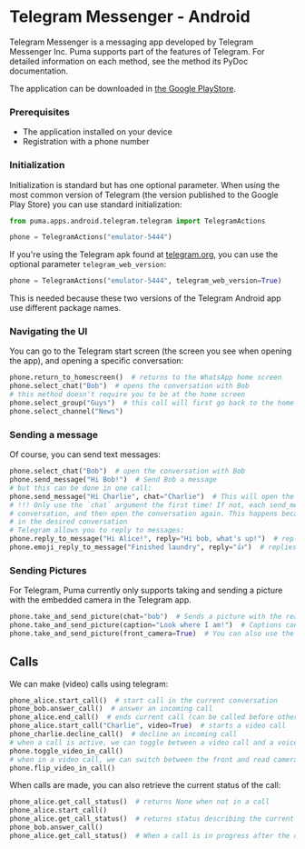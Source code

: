 # Telegram Messenger - Android

Telegram Messenger is a messaging app developed by Telegram Messenger Inc.
Puma supports part of the features of Telegram.
For detailed information on each method, see the method its PyDoc documentation.

The application can be downloaded
in [the Google PlayStore](https://play.google.com/store/apps/details?id=org.telegram.messenger).

### Prerequisites
- The application installed on your device
- Registration with a phone number

### Initialization

Initialization is standard but has one optional parameter.
When using the most common version of Telegram (the version published to the Google Play Store) you can use standard
initialization:

```python
from puma.apps.android.telegram.telegram import TelegramActions

phone = TelegramActions("emulator-5444")
```

If you're using the Telegram apk found at [telegram.org](https://telegram.org/android), you can use the optional
parameter `telegram_web_version`:

```python
phone = TelegramActions("emulator-5444", telegram_web_version=True)
```

This is needed because these two versions of the Telegram Android app use different package names.

### Navigating the UI

You can go to the Telegram start screen (the screen you see when opening the app), and opening a specific conversation:

```python
phone.return_to_homescreen()  # returns to the WhatsApp home screen
phone.select_chat("Bob")  # opens the conversation with Bob
# this method doesn't require you to be at the home screen
phone.select_group("Guys")  # this call will first go back to the home screen, then open the other conversation
phone.select_channel("News")
```

### Sending a message

Of course, you can send text messages:

```python
phone.select_chat("Bob")  # open the conversation with Bob 
phone.send_message("Hi Bob!")  # Send Bob a message
# but this can be done in one call:
phone.send_message("Hi Charlie", chat="Charlie")  # This will open the charlie conversation, then send the message
# !!! Only use the `chat` argument the first time! If not, each send_message call will first exit the current
# conversation, and then open the conversation again. This happens because Puma cannot detect whether you're already
# in the desired conversation
# Telegram allows you to reply to messages:
phone.reply_to_message("Hi Alice!", reply="Hi bob, what's up!")  # replies with a new message
phone.emoji_reply_to_message("Finished laundry", reply="👍")  # replies with an emoji reaction on the message itself
```

### Sending Pictures

For Telegram, Puma currently only supports taking and sending a picture with the embedded camera in the Telegram app.

```python
phone.take_and_send_picture(chat="bob")  # Sends a picture with the rear camera
phone.take_and_send_picture(caption="Look where I am!")  # Captions can be included
phone.take_and_send_picture(front_camera=True)  # You can also use the front camera
```

## Calls

We can make (video) calls using telegram:

```python
phone_alice.start_call()  # start call in the current conversation
phone_bob.answer_call()  # answer an incoming call
phone_alice.end_call()  # ends current call (can be called before other party answered the call)
phone_alice.start_call("Charlie", video=True)  # starts a video call
phone_charlie.decline_call()  # decline an incoming call
# when a call is active, we can toggle between a video call and a voice call:
phone.toggle_video_in_call()
# when in a video call, we can switch between the front and read camera:
phone.flip_video_in_call()
```

When calls are made, you can also retrieve the current status of the call:

```python
phone_alice.get_call_status()  # returns None when not in a call
phone_alice.start_call()
phone_alice.get_call_status()  # returns status describing the current phase of the call, as displayed in the UI: connecting, waiting, or requesting
phone_bob.answer_call()
phone_alice.get_call_status()  # When a call is in progress after the other party picked up, this returns "In progress"
```